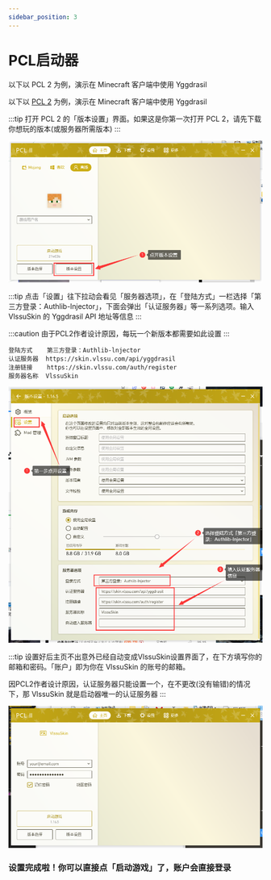 ```yaml
---
sidebar_position: 3
---
```


# PCL启动器
以下以 PCL 2 为例，演示在 Minecraft 客户端中使用 Yggdrasil

以下以 [PCL 2](https://afdian.net/@LTCat) 为例，演示在 Minecraft 客户端中使用 Yggdrasil

:::tip
打开 PCL 2 的「版本设置」界面。如果这是你第一次打开 PCL 2，请先下载你想玩的版本(或服务器所需版本)
:::

![An image](/img/mcserver/pcl1.jpg)

:::tip
点击「设置」往下拉动会看见「服务器选项」，在「登陆方式」一栏选择「第三方登录：Authlib-lnjector」，下面会弹出「认证服务器」等一系列选项。输入 VlssuSkin 的 Yggdrasil API 地址等信息
:::

:::caution
由于PCL2作者设计原因，每玩一个新版本都需要如此设置
:::

```
登陆方式    第三方登录：Authlib-lnjector
认证服务器  https://skin.vlssu.com/api/yggdrasil
注册链接    https://skin.vlssu.com/auth/register
服务器名称  VlssuSkin
```

![An image](/img/mcserver/pcl2.jpg)

:::tip
设置好后主页不出意外已经自动变成VlssuSkin设置界面了，在下方填写你的邮箱和密码。「账户」即为你在 VlssuSkin 的账号的邮箱。

因PCL2作者设计原因，认证服务器只能设置一个，在不更改(没有输错)的情况下，那 VlssuSkin 就是启动器唯一的认证服务器
:::

![An image](/img/mcserver/pcl3.jpg)

### 设置完成啦！你可以直接点「启动游戏」了，账户会直接登录
